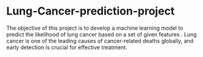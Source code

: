 # Lung-Cancer-prediction-project
The objective of this project is to develop a machine learning model to predict the likelihood of lung cancer based on a set of given features . Lung cancer is one of the leading causes of cancer-related deaths globally, and early detection is crucial for effective treatment. 

